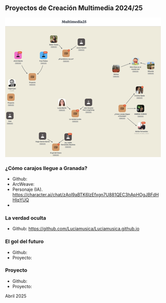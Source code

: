 
## Proyectos de Creación Multimedia 2024/25

![moodboard](milanote25.png)


### ¿Cómo carajos llegue a Granada?
* Github:
* ArcWeave:
* Personaje (IA). https://character.ai/chat/zAol9aBTK6lzEfxgn7U881QEC3hApHOgJBFdHHlqYUQ
* 


### La verdad oculta
* Github:  https://github.com/Luciamusica/Luciamusica.github.io



### El gol del futuro
* Github: 
* Proyecto: 

### Proyecto
* Github: 
* Proyecto: 



Abril 2025

